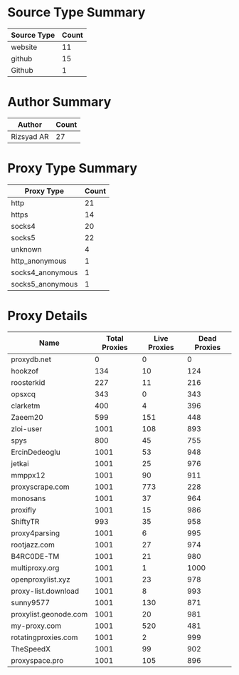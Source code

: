 # Source Type Summary

| Source Type | Count |
|-------------|-------|
| website | 11 |
| github | 15 |
| Github | 1 |


# Author Summary

| Author | Count |
|--------|-------|
| Rizsyad AR | 27 |


# Proxy Type Summary

| Proxy Type | Count |
|------------|-------|
| http | 21 |
| https | 14 |
| socks4 | 20 |
| socks5 | 22 |
| unknown | 4 |
| http_anonymous | 1 |
| socks4_anonymous | 1 |
| socks5_anonymous | 1 |


# Proxy Details

| Name | Total Proxies | Live Proxies | Dead Proxies |
|------|---------------|--------------|---------------|
| proxydb.net | 0 | 0 | 0 |
| hookzof | 134 | 10 | 124 |
| roosterkid | 227 | 11 | 216 |
| opsxcq | 343 | 0 | 343 |
| clarketm | 400 | 4 | 396 |
| Zaeem20 | 599 | 151 | 448 |
| zloi-user | 1001 | 108 | 893 |
| spys | 800 | 45 | 755 |
| ErcinDedeoglu | 1001 | 53 | 948 |
| jetkai | 1001 | 25 | 976 |
| mmppx12 | 1001 | 90 | 911 |
| proxyscrape.com | 1001 | 773 | 228 |
| monosans | 1001 | 37 | 964 |
| proxifly | 1001 | 15 | 986 |
| ShiftyTR | 993 | 35 | 958 |
| proxy4parsing | 1001 | 6 | 995 |
| rootjazz.com | 1001 | 27 | 974 |
| B4RC0DE-TM | 1001 | 21 | 980 |
| multiproxy.org | 1001 | 1 | 1000 |
| openproxylist.xyz | 1001 | 23 | 978 |
| proxy-list.download | 1001 | 8 | 993 |
| sunny9577 | 1001 | 130 | 871 |
| proxylist.geonode.com | 1001 | 20 | 981 |
| my-proxy.com | 1001 | 520 | 481 |
| rotatingproxies.com | 1001 | 2 | 999 |
| TheSpeedX | 1001 | 99 | 902 |
| proxyspace.pro | 1001 | 105 | 896 |
